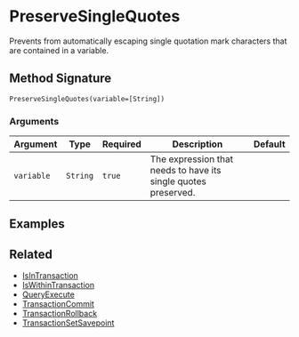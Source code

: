 # PreserveSingleQuotes

Prevents from automatically escaping single quotation mark characters that are contained in a variable.

## Method Signature

```
PreserveSingleQuotes(variable=[String])
```

### Arguments

| Argument   | Type     | Required | Description                                                    | Default |
| ---------- | -------- | -------- | -------------------------------------------------------------- | ------- |
| `variable` | `String` | `true`   | The expression that needs to have its single quotes preserved. |         |

## Examples

## Related

* [IsInTransaction](isintransaction.md)
* [IsWithinTransaction](iswithintransaction.md)
* [QueryExecute](queryexecute.md)
* [TransactionCommit](transactioncommit.md)
* [TransactionRollback](transactionrollback.md)
* [TransactionSetSavepoint](transactionsetsavepoint.md)
